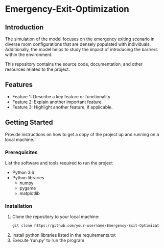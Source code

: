 # Emergency-Exit-Optimization

## Introduction
The simulation of the model focuses on the emergency exiting scenario in diverse room configurations that are densely populated with individuals. Additionally, the model helps to study the impact of introducing the barriers within the environment.

This repository contains the source code, documentation, and other resources related to the project.

## Features
- Feature 1: Describe a key feature or functionality.
- Feature 2: Explain another important feature.
- Feature 3: Highlight another feature, if applicable.

## Getting Started
Provide instructions on how to get a copy of the project up and running on a local machine.

### Prerequisites
List the software and tools required to run the project
- Python 3.6
- Python libraries
  - numpy
  - pygame
  - matplotlib

### Installation
1. Clone the repository to your local machine:
   ```sh
   git clone https://github.com/your-username/Emergency-Exit-Optimization.git

2. Install python libraries listed in the requirements.txt
3. Execute 'run.py' to run the program